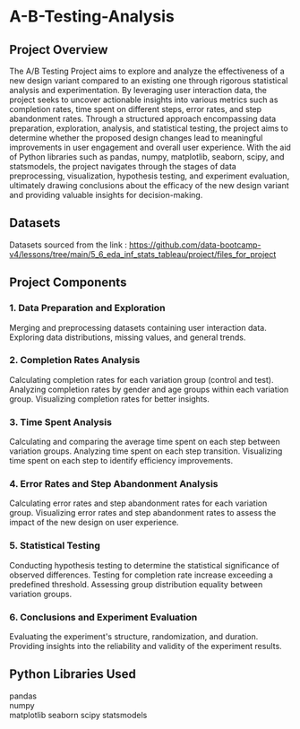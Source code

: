 # A-B-Testing-Analysis

## Project Overview
The A/B Testing Project aims to explore and analyze the effectiveness of a new design variant compared to an existing one through rigorous statistical analysis and experimentation. By leveraging user interaction data, the project seeks to uncover actionable insights into various metrics such as completion rates, time spent on different steps, error rates, and step abandonment rates. Through a structured approach encompassing data preparation, exploration, analysis, and statistical testing, the project aims to determine whether the proposed design changes lead to meaningful improvements in user engagement and overall user experience. With the aid of Python libraries such as pandas, numpy, matplotlib, seaborn, scipy, and statsmodels, the project navigates through the stages of data preprocessing, visualization, hypothesis testing, and experiment evaluation, ultimately drawing conclusions about the efficacy of the new design variant and providing valuable insights for decision-making.

## Datasets
Datasets sourced from the link : https://github.com/data-bootcamp-v4/lessons/tree/main/5_6_eda_inf_stats_tableau/project/files_for_project

## Project Components
### 1. Data Preparation and Exploration
Merging and preprocessing datasets containing user interaction data.
Exploring data distributions, missing values, and general trends.

### 2. Completion Rates Analysis
Calculating completion rates for each variation group (control and test).
Analyzing completion rates by gender and age groups within each variation group.
Visualizing completion rates for better insights.

### 3. Time Spent Analysis
Calculating and comparing the average time spent on each step between variation groups.
Analyzing time spent on each step transition.
Visualizing time spent on each step to identify efficiency improvements.

### 4. Error Rates and Step Abandonment Analysis
Calculating error rates and step abandonment rates for each variation group.
Visualizing error rates and step abandonment rates to assess the impact of the new design on user experience.

### 5. Statistical Testing
Conducting hypothesis testing to determine the statistical significance of observed differences.
Testing for completion rate increase exceeding a predefined threshold.
Assessing group distribution equality between variation groups.

### 6. Conclusions and Experiment Evaluation
Evaluating the experiment's structure, randomization, and duration.
Providing insights into the reliability and validity of the experiment results.

## Python Libraries Used
pandas                                                                                                                                                                                     
numpy                                                                                                                                                                                      
matplotlib
seaborn
scipy
statsmodels

